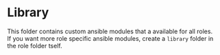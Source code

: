 # Library

This folder contains custom ansible modules that a available for all roles.  
If you want more role specific ansible modules, create a `library` folder in the role folder tself.




